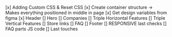 [x] Adding Custom CSS & Reset CSS
[x] Create container structure -> Makes everything positioned in middle in page
[x] Get design variables from figma
[x] Header
[] Hero
[] Companies
[] Triple Horizontal Features
[] Triple Vertical Features
[] Store links
[] FAQ
[] Footer
[] RESPONSIVE last checks
[] FAQ parts JS code
[] Last touches
